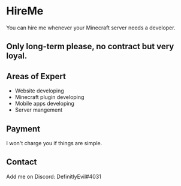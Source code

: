 # HireMe

You can hire me whenever your Minecraft server needs a developer. 

## Only long-term please, no contract but very loyal. 

## Areas of Expert
- Website developing
- Minecraft plugin developing
- Mobile apps developing
- Server mangement

## Payment
I won't charge you if things are simple. 

## Contact
Add me on Discord: DefinitlyEvil#4031
